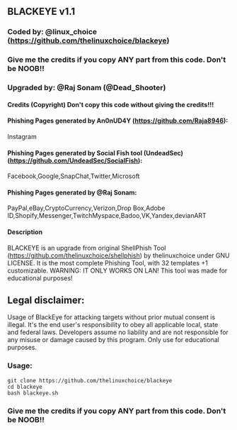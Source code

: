 ## BLACKEYE v1.1
### Coded by: @linux_choice (https://github.com/thelinuxchoice/blackeye)
### Give me the credits if you copy ANY part from this code. Don't be NOOB!!
### Upgraded by: @Raj Sonam (@Dead_Shooter)

#### Credits (Copyright) Don't copy this code without giving the credits!!!
#### Phishing Pages generated by An0nUD4Y (https://github.com/Raja8946):
Instagram
#### Phishing Pages generated by Social Fish tool (UndeadSec) (https://github.com/UndeadSec/SocialFish):
Facebook,Google,SnapChat,Twitter,Microsoft
#### Phishing Pages generated by @Raj Sonam:
PayPal,eBay,CryptoCurrency,Verizon,Drop Box,Adobe ID,Shopify,Messenger,TwitchMyspace,Badoo,VK,Yandex,devianART



#### Description
BLACKEYE is an upgrade from original ShellPhish Tool (https://github.com/thelinuxchoice/shellphish) by thelinuxchoice under GNU LICENSE. It is the most complete Phishing Tool,  with 32 templates +1 customizable. WARNING: IT ONLY WORKS ON LAN! This tool was made for educational purposes!

## Legal disclaimer:
Usage of BlackEye for attacking targets without prior mutual consent is illegal. It's the end user's responsibility to obey all applicable local, state and federal laws. Developers assume no liability and are not responsible for any misuse or damage caused by this program. Only use for educational purposes.


### Usage:
```
git clone https://github.com/thelinuxchoice/blackeye
cd blackeye
bash blackeye.sh
```

### Give me the credits if you copy ANY part from this code. Don't be NOOB!!



